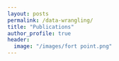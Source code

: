 ```yaml
---
layout: posts
permalink: /data-wrangling/
title: "Publications"
author_profile: true
header:
  image: "/images/fort point.png"
---
```

